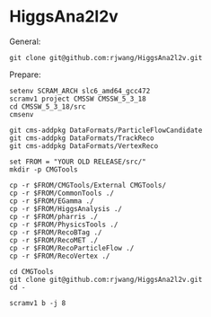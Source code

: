 HiggsAna2l2v
============

General:

	git clone git@github.com:rjwang/HiggsAna2l2v.git 

Prepare:

	setenv SCRAM_ARCH slc6_amd64_gcc472 
	scramv1 project CMSSW CMSSW_5_3_18
	cd CMSSW_5_3_18/src
	cmsenv

	git cms-addpkg DataFormats/ParticleFlowCandidate
	git cms-addpkg DataFormats/TrackReco
	git cms-addpkg DataFormats/VertexReco

	set FROM = "YOUR OLD RELEASE/src/"
	mkdir -p CMGTools

	cp -r $FROM/CMGTools/External CMGTools/
	cp -r $FROM/CommonTools ./
	cp -r $FROM/EGamma ./
	cp -r $FROM/HiggsAnalysis ./
	cp -r $FROM/pharris ./
	cp -r $FROM/PhysicsTools ./
	cp -r $FROM/RecoBTag ./
	cp -r $FROM/RecoMET ./
	cp -r $FROM/RecoParticleFlow ./
	cp -r $FROM/RecoVertex ./

	cd CMGTools
	git clone git@github.com:rjwang/HiggsAna2l2v.git
	cd -

	scramv1 b -j 8 



